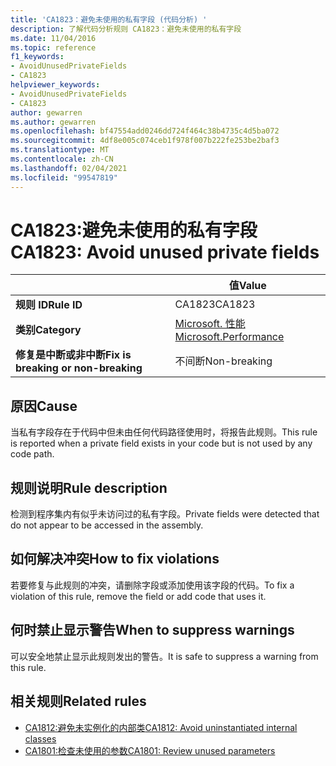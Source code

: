 ```yaml
---
title: 'CA1823：避免未使用的私有字段 (代码分析) '
description: 了解代码分析规则 CA1823：避免未使用的私有字段
ms.date: 11/04/2016
ms.topic: reference
f1_keywords:
- AvoidUnusedPrivateFields
- CA1823
helpviewer_keywords:
- AvoidUnusedPrivateFields
- CA1823
author: gewarren
ms.author: gewarren
ms.openlocfilehash: bf47554add0246dd724f464c38b4735c4d5ba072
ms.sourcegitcommit: 4df8e005c074ceb1f978f007b222fe253be2baf3
ms.translationtype: MT
ms.contentlocale: zh-CN
ms.lasthandoff: 02/04/2021
ms.locfileid: "99547819"
---
```

# <a name="ca1823-avoid-unused-private-fields"></a><span data-ttu-id="fb19d-103">CA1823:避免未使用的私有字段</span><span class="sxs-lookup"><span data-stu-id="fb19d-103">CA1823: Avoid unused private fields</span></span>

| | <span data-ttu-id="fb19d-104">值</span><span class="sxs-lookup"><span data-stu-id="fb19d-104">Value</span></span> |
|-|-|
| <span data-ttu-id="fb19d-105">**规则 ID**</span><span class="sxs-lookup"><span data-stu-id="fb19d-105">**Rule ID**</span></span> |<span data-ttu-id="fb19d-106">CA1823</span><span class="sxs-lookup"><span data-stu-id="fb19d-106">CA1823</span></span>|
| <span data-ttu-id="fb19d-107">**类别**</span><span class="sxs-lookup"><span data-stu-id="fb19d-107">**Category**</span></span> |[<span data-ttu-id="fb19d-108">Microsoft. 性能</span><span class="sxs-lookup"><span data-stu-id="fb19d-108">Microsoft.Performance</span></span>](performance-warnings.md)|
| <span data-ttu-id="fb19d-109">**修复是中断或非中断**</span><span class="sxs-lookup"><span data-stu-id="fb19d-109">**Fix is breaking or non-breaking**</span></span> |<span data-ttu-id="fb19d-110">不间断</span><span class="sxs-lookup"><span data-stu-id="fb19d-110">Non-breaking</span></span>|

## <a name="cause"></a><span data-ttu-id="fb19d-111">原因</span><span class="sxs-lookup"><span data-stu-id="fb19d-111">Cause</span></span>

<span data-ttu-id="fb19d-112">当私有字段存在于代码中但未由任何代码路径使用时，将报告此规则。</span><span class="sxs-lookup"><span data-stu-id="fb19d-112">This rule is reported when a private field exists in your code but is not used by any code path.</span></span>

## <a name="rule-description"></a><span data-ttu-id="fb19d-113">规则说明</span><span class="sxs-lookup"><span data-stu-id="fb19d-113">Rule description</span></span>

<span data-ttu-id="fb19d-114">检测到程序集内有似乎未访问过的私有字段。</span><span class="sxs-lookup"><span data-stu-id="fb19d-114">Private fields were detected that do not appear to be accessed in the assembly.</span></span>

## <a name="how-to-fix-violations"></a><span data-ttu-id="fb19d-115">如何解决冲突</span><span class="sxs-lookup"><span data-stu-id="fb19d-115">How to fix violations</span></span>

<span data-ttu-id="fb19d-116">若要修复与此规则的冲突，请删除字段或添加使用该字段的代码。</span><span class="sxs-lookup"><span data-stu-id="fb19d-116">To fix a violation of this rule, remove the field or add code that uses it.</span></span>

## <a name="when-to-suppress-warnings"></a><span data-ttu-id="fb19d-117">何时禁止显示警告</span><span class="sxs-lookup"><span data-stu-id="fb19d-117">When to suppress warnings</span></span>

<span data-ttu-id="fb19d-118">可以安全地禁止显示此规则发出的警告。</span><span class="sxs-lookup"><span data-stu-id="fb19d-118">It is safe to suppress a warning from this rule.</span></span>

## <a name="related-rules"></a><span data-ttu-id="fb19d-119">相关规则</span><span class="sxs-lookup"><span data-stu-id="fb19d-119">Related rules</span></span>

- [<span data-ttu-id="fb19d-120">CA1812:避免未实例化的内部类</span><span class="sxs-lookup"><span data-stu-id="fb19d-120">CA1812: Avoid uninstantiated internal classes</span></span>](ca1812.md)
- [<span data-ttu-id="fb19d-121">CA1801:检查未使用的参数</span><span class="sxs-lookup"><span data-stu-id="fb19d-121">CA1801: Review unused parameters</span></span>](ca1801.md)
